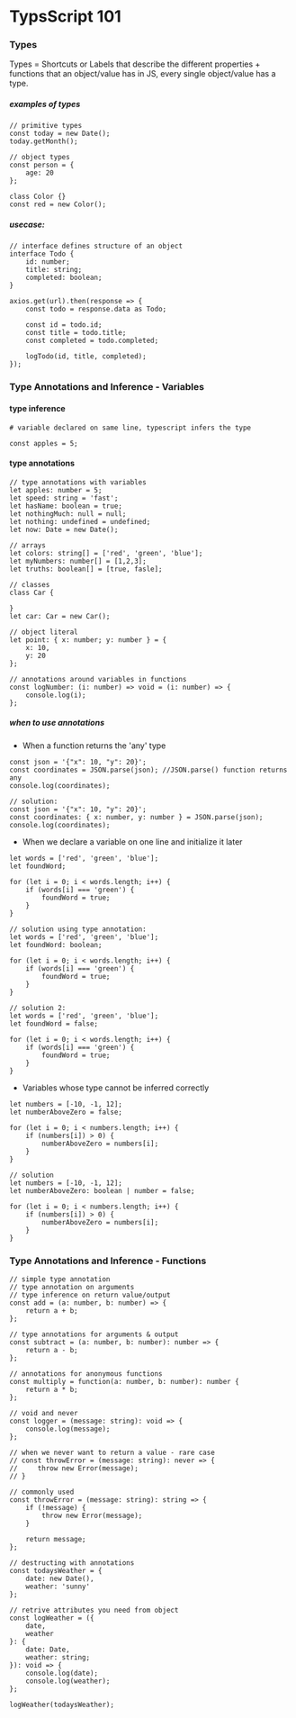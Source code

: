 # TypsScript 101

### Types

Types = Shortcuts or Labels that describe the different properties + functions that an object/value has in JS, every single object/value has a type.

##### examples of types

```
// primitive types
const today = new Date();
today.getMonth();

// object types
const person = {
    age: 20
};

class Color {}
const red = new Color();
```

##### usecase:

```
// interface defines structure of an object
interface Todo {
    id: number;
    title: string;
    completed: boolean;
}

axios.get(url).then(response => {
    const todo = response.data as Todo;

    const id = todo.id;
    const title = todo.title;
    const completed = todo.completed;

    logTodo(id, title, completed);
});

```

### Type Annotations and Inference - Variables

#### type inference

```
# variable declared on same line, typescript infers the type

const apples = 5;

```

#### type annotations

```
// type annotations with variables
let apples: number = 5;
let speed: string = 'fast';
let hasName: boolean = true;
let nothingMuch: null = null;
let nothing: undefined = undefined;
let now: Date = new Date();

// arrays
let colors: string[] = ['red', 'green', 'blue'];
let myNumbers: number[] = [1,2,3];
let truths: boolean[] = [true, fasle];

// classes
class Car {

}
let car: Car = new Car();

// object literal
let point: { x: number; y: number } = {
    x: 10,
    y: 20
};

// annotations around variables in functions
const logNumber: (i: number) => void = (i: number) => {
    console.log(i);
};
```

##### when to use annotations

- When a function returns the 'any' type

```
const json = '{"x": 10, "y": 20}';
const coordinates = JSON.parse(json); //JSON.parse() function returns any
console.log(coordinates);

// solution:
const json = '{"x": 10, "y": 20}';
const coordinates: { x: number, y: number } = JSON.parse(json);
console.log(coordinates);
```

- When we declare a variable on one line and initialize it later

```
let words = ['red', 'green', 'blue'];
let foundWord;

for (let i = 0; i < words.length; i++) {
    if (words[i] === 'green') {
        foundWord = true;
    }
}

// solution using type annotation:
let words = ['red', 'green', 'blue'];
let foundWord: boolean;

for (let i = 0; i < words.length; i++) {
    if (words[i] === 'green') {
        foundWord = true;
    }
}

// solution 2:
let words = ['red', 'green', 'blue'];
let foundWord = false;

for (let i = 0; i < words.length; i++) {
    if (words[i] === 'green') {
        foundWord = true;
    }
}
```

- Variables whose type cannot be inferred correctly

```
let numbers = [-10, -1, 12];
let numberAboveZero = false;

for (let i = 0; i < numbers.length; i++) {
    if (numbers[i]) > 0) {
        numberAboveZero = numbers[i];
    }
}

// solution
let numbers = [-10, -1, 12];
let numberAboveZero: boolean | number = false;

for (let i = 0; i < numbers.length; i++) {
    if (numbers[i]) > 0) {
        numberAboveZero = numbers[i];
    }
}
```

### Type Annotations and Inference - Functions

```
// simple type annotation
// type annotation on arguments
// type inference on return value/output
const add = (a: number, b: number) => {
    return a + b;
};

// type annotations for arguments & output
const subtract = (a: number, b: number): number => {
    return a - b;
};

// annotations for anonymous functions
const multiply = function(a: number, b: number): number {
    return a * b;
};

// void and never
const logger = (message: string): void => {
    console.log(message);
};

// when we never want to return a value - rare case
// const throwError = (message: string): never => {
//     throw new Error(message);
// }

// commonly used
const throwError = (message: string): string => {
    if (!message) {
        throw new Error(message);
    }

    return message;
};

// destructing with annotations
const todaysWeather = {
    date: new Date(),
    weather: 'sunny'
};

// retrive attributes you need from object
const logWeather = ({
    date,
    weather
}: {
    date: Date,
    weather: string;
}): void => {
    console.log(date);
    console.log(weather);
};

logWeather(todaysWeather);
```
